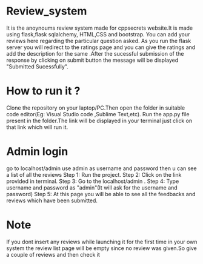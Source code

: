 # Review_system
 
It is the anoynoums review system made for cppsecrets website.It is made using flask,flask sqlalchemy, HTML,CSS and bootstrap.
You can add your reviews here regarding the particular question asked. As you run the flask server you will redirect to the ratings page and you
can give the ratings and add the description for the same .After the sucessful submission of the response by clicking on submit button the message will be displayed "Submitted Sucessfully".

# How to run it ?
Clone the repository on your laptop/PC.Then open the folder in suitable code editor(Eg: Visual Studio code ,Sublime Text,etc).
Run the app.py file present in the folder.The link will be displayed in your terminal just click on that link which will run it.

# Admin login

go to localhost/admin
use admin as username and password
then u can see a list of all the reviews 
Step 1: Run the project.
Step 2: Click on the link provided in terminal.
Step 3: Go to the  localhost/admin .
Step 4: Type username and password as "admin"(It will ask for the username and password)
Step 5: At this page you will be able to see all the feedbacks and reviews which have been submitted.

# Note

If you dont insert any reviews while launching it for the first time in your own system the review list page will be empty since no review was given.So give a couple of reviews and then check it
